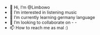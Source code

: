 - 👋 Hi, I’m @Limbowo
- 👀 I’m interested in listening music  
- 🌱 I’m currently learning germany language
- 💞️ I’m looking to collaborate on - -
- 📫 How to reach me as mal :)

<!---
Limbowo/Limbowo is a ✨ special ✨ repository because its  appears on your GitHub profile.


